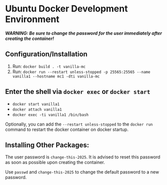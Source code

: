 # Ubuntu Docker Development Environment

**_WARNING: Be sure to change the password for the user immediately after creating the container!_**

## Configuration/Installation

1. Run: `docker build . -t vanilla-mc`
2. Run: `docker run --restart unless-stopped -p 25565:25565 --name vanilla1 --hostname mc1 -dti vanilla-mc`

## Enter the shell via `docker exec` or `docker start`

- `docker start vanilla1`
- `docker attach vanilla1`
- `docker exec -ti vanilla1 /bin/bash`

Optionally, you can add the `--restart unless-stopped` to the `docker run` command to restart the docker container on docker startup.

## Installing Other Packages:

The user password is `change-this-2025`. It is advised to reset this password as soon as possible upon creating the container.

Use `passwd` and `change-this-2025` to change the default password to a new password.
